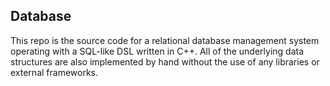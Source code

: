 ## Database

This repo is the source code for a relational database management system operating with a SQL-like DSL written in C++. All of the underlying data structures are also implemented by hand without the use of any libraries or external frameworks.